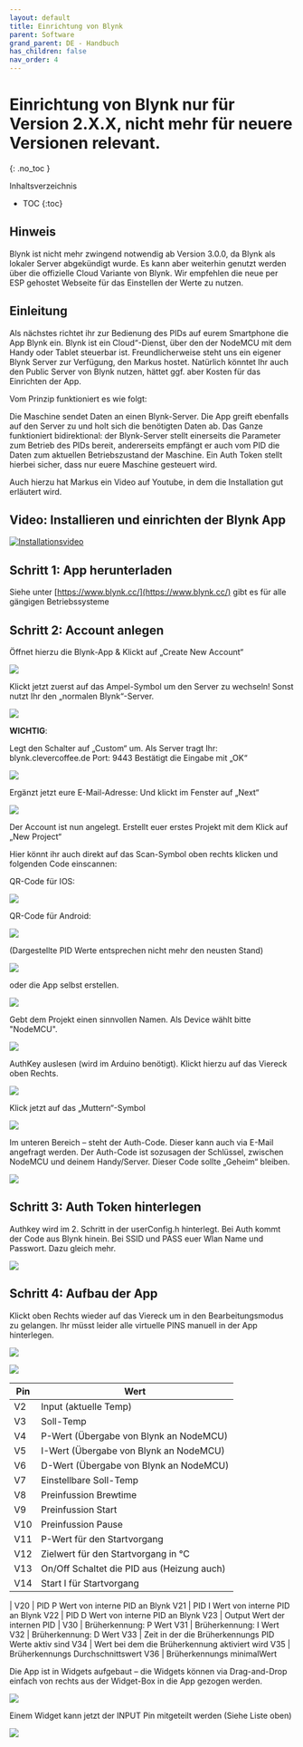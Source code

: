 ```yaml
---
layout: default
title: Einrichtung von Blynk
parent: Software
grand_parent: DE - Handbuch
has_children: false
nav_order: 4
---
```


# Einrichtung von Blynk nur für Version 2.X.X, nicht mehr für neuere Versionen relevant.
{: .no_toc }

Inhaltsverzeichnis

* TOC
{:toc}
## Hinweis
Blynk ist nicht mehr zwingend notwendig ab Version 3.0.0, da Blynk als lokaler Server abgekündigt wurde. Es kann aber weiterhin genutzt werden über die offizielle Cloud Variante von Blynk. Wir empfehlen die neue per ESP gehostet Webseite für das Einstellen der Werte zu nutzen. 

## Einleitung

Als nächstes richtet ihr zur Bedienung des PIDs auf eurem Smartphone die App Blynk ein. Blynk ist ein Cloud“-Dienst, über den der NodeMCU mit dem Handy oder Tablet steuerbar ist. Freundlicherweise steht uns ein eigener Blynk Server zur Verfügung, den Markus hostet. Natürlich könntet Ihr auch den Public Server von Blynk nutzen, hättet ggf. aber Kosten für das Einrichten der App.

Vom Prinzip funktioniert es wie folgt:

Die Maschine sendet Daten an einen Blynk-Server. Die App greift ebenfalls auf den Server zu und holt sich die benötigten Daten ab. Das Ganze funktioniert bidirektional: der Blynk-Server stellt einerseits die Parameter zum Betrieb des PIDs bereit, andererseits empfängt er auch vom PID die Daten zum aktuellen Betriebszustand der Maschine. Ein Auth Token stellt hierbei sicher, dass nur euere Maschine gesteuert wird.

Auch hierzu hat Markus ein Video auf Youtube, in dem die Installation gut erläutert wird.

## Video: Installieren und einrichten der Blynk App

[![Installationsvideo](https://img.youtube.com/vi/JHDRUN044gQ/hqdefault.jpg)](https://www.youtube.com/watch?v=JHDRUN044gQ)

## Schritt 1: App herunterladen

Siehe unter [https://www.blynk.cc/](https://www.blynk.cc/) gibt es für alle gängigen Betriebssysteme

## Schritt 2: Account anlegen

Öffnet hierzu die Blynk-App & Klickt auf „Create New Account“

![](../../img/IMG_0115-576x1024.png)

Klickt jetzt zuerst auf das Ampel-Symbol um den Server zu wechseln!
Sonst nutzt Ihr den „normalen Blynk“-Server.

![](../../img/IMG_0116-576x1024.png)

**WICHTIG**:

Legt den Schalter auf „Custom“ um.
Als Server tragt Ihr: blynk.clevercoffee.de
Port: 9443
Bestätigt die Eingabe mit „OK“

![](../../img/IMG_0117-576x1024.png)

Ergänzt jetzt eure E-Mail-Adresse:
Und klickt im Fenster auf „Next“

![](../../img/IMG_0119-576x1024.png)

Der Account ist nun angelegt.
Erstellt euer erstes Projekt mit dem Klick auf „New Project“

Hier könnt ihr auch direkt auf das Scan-Symbol oben rechts klicken und folgenden Code einscannen:

QR-Code für IOS:

![](../../img/qrV280.jpg)

QR-Code für Android:

![](../../img/qr_android_v292.png)

(Dargestellte PID Werte entsprechen nicht mehr den neusten Stand)

![](../../img/pid-werte.gif)

oder die App selbst erstellen.

![](../../img/IMG_0120-576x1024.png)

Gebt dem Projekt einen sinnvollen Namen.
Als Device wählt bitte "NodeMCU".

![](../../img/IMG_0121-576x1024.png)

AuthKey auslesen (wird im Arduino benötigt).
Klickt hierzu auf das Viereck oben Rechts.

![](../../img/IMG_0124-576x1024.png)

Klick jetzt auf das „Muttern“-Symbol

![](../../img/IMG_0123-576x1024.png)

Im unteren Bereich – steht der Auth-Code.
Dieser kann auch via E-Mail angefragt werden.
Der Auth-Code ist sozusagen der Schlüssel, zwischen NodeMCU und deinem Handy/Server.
Dieser Code sollte „Geheim“ bleiben.

![](../../img/IMG_0122-576x1024.png)

## Schritt 3: Auth Token hinterlegen

Authkey wird im 2. Schritt in der userConfig.h hinterlegt. Bei Auth kommt der Code aus Blynk hinein. Bei SSID und PASS euer Wlan Name und Passwort. Dazu gleich mehr.

![](../../img/image-1.png)

## Schritt 4: Aufbau der App

Klickt oben Rechts wieder auf das Viereck um in den Bearbeitungsmodus zu gelangen. Ihr müsst leider alle virtuelle PINS manuell in der App hinterlegen.

![](../../img/IMG_8837.png)

![](../../img/IMG_8832-1.png)

Pin | Wert
-|-
V2 | Input (aktuelle Temp)
V3 | Soll-Temp
V4 | P-Wert (Übergabe von Blynk an NodeMCU)
V5 | I-Wert (Übergabe von Blynk an NodeMCU)
V6 | D-Wert (Übergabe von Blynk an NodeMCU)
V7 | Einstellbare Soll-Temp
V8 | Preinfussion Brewtime
V9 | Preinfussion Start
V10 | Preinfussion Pause
V11 | P-Wert für den Startvorgang
V12 | Zielwert für den Startvorgang in °C
V13 | On/Off Schaltet die PID aus (Heizung auch)
V14 | Start I für Startvorgang
|
V20 | PID P Wert von interne PID an Blynk
V21 | PID I Wert von interne PID an Blynk
V22 | PID D Wert von interne PID an Blynk
V23 | Output Wert der internen PID
|
V30 | Brüherkennung: P Wert
V31 | Brüherkennung: I Wert
V32 | Brüherkennung: D Wert
V33 | Zeit in der die Brüherkennungs PID Werte aktiv sind
V34 | Wert bei dem die Brüherkennung aktiviert wird
V35 | Brüherkennungs Durchschnittswert
V36 | Brüherkennungs minimalWert

Die App ist in Widgets aufgebaut – die Widgets können via Drag-and-Drop einfach von rechts aus der Widget-Box in die App gezogen werden.

![](../../img/IMG_0127-576x1024.png)

Einem Widget kann jetzt der INPUT Pin mitgeteilt werden (Siehe Liste oben)

![](../../img/IMG_0128-576x1024.png)
